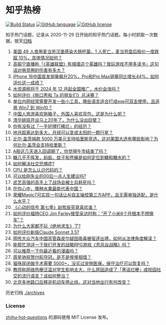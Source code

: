 # 知乎热榜
[![Build Status](https://github.com/ToWeLong/zhihu-hot-questions/workflows/CI/badge.svg)](https://github.com/ToWeLong/zhihu-hot-questions/actions)
[![GitHub language](https://img.shields.io/badge/language-golang-orange.svg)](https://golang.org/)
[![GitHub license](https://img.shields.io/github/license/ToWeLong/zhihu-hot-questions)](https://github.com/ToWeLong/zhihu-hot-questions/blob/main/LICENSE)

知乎热门话题，记录从 2020-11-29 日开始的知乎热门话题。每小时抓取一次数据，按天[归档](./archives)

<!-- BEGIN -->

1. [美国 49 人食用麦当劳汉堡感染大肠杆菌，1 人死亡，麦当劳盘后股价一度跌超 10%，具体情况如何？](https://www.zhihu.com/question/1777258951)
1. [高振宁直播称「《英雄联盟》有城墙这个英雄吗？我玩游戏不用多读书」这句话对电竞圈的伤害有多大？](https://www.zhihu.com/question/1808316781)
1. [iPhone 16中国首发销量飙升20%，Pro和Pro Max销量同比增长44%，如何评价这一成绩？](https://www.zhihu.com/question/1277322567)
1. [水资源税将于 2024 年 12 月起全国推广，水价会涨吗？](https://www.zhihu.com/question/1045158843)
1. [如何评价《脱口秀和 Ta 的朋友们》总决赛？](https://www.zhihu.com/question/1734449959)
1. [单位内网经常需要开发一些小工具，哪些语言适合打成exe可双击使用，且适用 Win7 到 Win10？](https://www.zhihu.com/question/1089714676)
1. [中国人旅游喜欢拖箱子，外国人喜欢背包，这是为什么呢？](https://www.zhihu.com/question/852644173)
1. [清华姚班开设马上20年了，为什么没出巨擘？](https://www.zhihu.com/question/667767788)
1. [你有没有过「一手好牌打稀烂」的经历？](https://www.zhihu.com/question/804225728)
1. [地月距离达到多大，月球可以变成太阳的一颗行星？](https://www.zhihu.com/question/978464108)
1. [比尔·盖茨捐款 5000 万美元支持哈里斯竞选，这对美国大选有哪些影响？为何比尔·盖茨会支持哈里斯？](https://www.zhihu.com/question/1775700972)
1. [A股这几天进入回调期了，你觉得牛市结束了吗？](https://www.zhihu.com/question/946270241)
1. [糖几乎不挥发，蚂蚁、蚊子和苍蝇是如何定位到糖和糖水的？](https://www.zhihu.com/question/1356736560)
1. [如何解决社交恐惧症?](https://www.zhihu.com/question/1711036059)
1. [CPU 是怎么认识代码的？](https://www.zhihu.com/question/348237008)
1. [可以给刚失业的00后一点人生建议吗?](https://www.zhihu.com/question/1722031777)
1. [武艺高强的高手上了战场会被士兵耗死吗？](https://www.zhihu.com/question/1589541827)
1. [在你心中，哪种水果最能代表中国？](https://www.zhihu.com/question/737028931)
1. [荣耀Magic7可实现一句话让AI自主操控第三方APP，且无需单独适配，是什么水平？](https://www.zhihu.com/question/1812879960)
1. [《心动的信号 第七季》赵牧辰究竟喜欢谁？](https://www.zhihu.com/question/823045622)
1. [如何评价福特CEO Jim Farley接受采访时称：“开了小米6个月根本不想换车”？](https://www.zhihu.com/question/1685650373)
1. [为什么大家都不玩《绝地求生》了?](https://www.zhihu.com/question/333808959)
1. [如何评价新版Claude Sonnet 3.5?](https://www.zhihu.com/question/1742693870)
1. [网传大众汽车中国高管森皮尔疑因吸毒被驱逐出境，如何从法律角度解读？](https://www.zhihu.com/question/1694316273)
1. [能帮忙测评一下我们开发的战略RPG游戏《息风谷战略》吗？](https://www.zhihu.com/question/933005849)
1. [可以推荐一下你最近看的漫画吗？](https://www.zhihu.com/question/542561182)
1. [周星驰祝贺付航夺冠，是不是惺惺相惜？](https://www.zhihu.com/question/1607619079)
1. [猫咪尿闭做手术需要 5000+，没买过宠物医保，保守治疗可以恢复吗？](https://www.zhihu.com/question/769566278)
1. [教师称网络热梗泛滥对学生影响太大，什么原因造成了「黑话烂梗」成校园社交的流行语言？该如何整治？](https://www.zhihu.com/question/1729158928)
1. [北京多地路口后移非机动车停止线，这对当地出行有何改变？](https://www.zhihu.com/question/1577421953)

<!-- END -->

历史归档 [./archives](./archives)


### License
[zhihu-hot-questions](https://github.com/towelong/zhihu-hot-questions) 的源码使用 MIT License 发布。